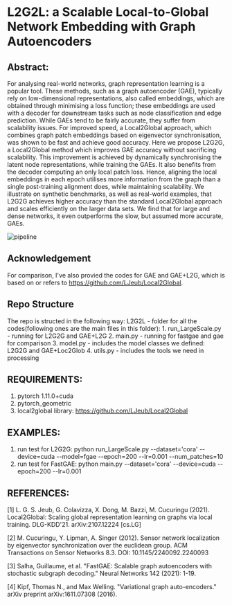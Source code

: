 # L2G2L: a Scalable Local-to-Global Network Embedding with Graph Autoencoders

## Abstract:
For analysing real-world networks, graph representation learning is a popular tool. These methods, such as a graph autoencoder (GAE), typically rely on low-dimensional representations, also called embeddings, which are obtained through minimising a loss function; these embeddings are used with a decoder for downstream tasks such as node classification and edge prediction. While GAEs tend to be fairly accurate, they suffer from scalability issues. For improved speed, a Local2Global approach, which combines graph patch embeddings based on eigenvector synchronisation, was shown to be fast and achieve good accuracy. Here we propose L2G2G, a Local2Global method which improves GAE accuracy without sacrificing scalability. This improvement is achieved by dynamically synchronising the latent node representations, while training the GAEs. It also benefits from the decoder computing an only local patch loss. Hence, aligning the local embeddings in each epoch utilises more information from the graph than a single post-training alignment does, while maintaining scalability. We illustrate on synthetic benchmarks, as well as real-world examples, that L2G2G achieves higher accuracy than the standard Local2Global approach and scales efficiently on the larger data sets. We find that for large and dense networks, it even outperforms the slow, but assumed more accurate, GAEs.

![pipeline](https://github.com/tonyauyeung/Local2GAE2Global/assets/79797853/e552b097-5195-41db-b234-96d41bc35a6d)


## Acknowledgement
For comparison, I've also provied the codes for GAE and GAE+L2G, which is based on or refers to https://github.com/LJeub/Local2Global.

## Repo Structure
The repo is structed in the following way:
  L2G2L - folder for all the codes(following ones are the main files in this folder):
    1. run_LargeScale.py - running for L2G2G and GAE+L2G
    2. main.py - running for fastgae and gae for comparison
    3. model.py - includes the model classes we defined: L2G2G and GAE+Loc2Glob
    4. utils.py - includes the tools we need in processing


## REQUIREMENTS:
  1. pytorch 1.11.0+cuda
  2. pytorch_geometric
  3. local2global library: https://github.com/LJeub/Local2Global


## EXAMPLES:
  1. run test for L2G2G:
         python run_LargeScale.py --dataset='cora' --device=cuda --model=fgae --epoch=200 --lr=0.001 --num_patches=10
  2. run test for FastGAE:
         python main.py --dataset='cora' --device=cuda --epoch=200 --lr=0.001


## REFERENCES:

[1] L. G. S. Jeub, G. Colavizza, X. Dong, M. Bazzi, M. Cucuringu (2021). Local2Global: Scaling global representation learning on graphs via local training. DLG-KDD'21.   arXiv:2107.12224 [cs.LG]

[2] M. Cucuringu, Y. Lipman, A. Singer (2012). Sensor network localization by eigenvector synchronization over the euclidean group. ACM Transactions on Sensor Networks 8.3. DOI: 10.1145/2240092.2240093

[3] Salha, Guillaume, et al. "FastGAE: Scalable graph autoencoders with stochastic subgraph decoding." Neural Networks 142 (2021): 1-19.

[4] Kipf, Thomas N., and Max Welling. "Variational graph auto-encoders." arXiv preprint arXiv:1611.07308 (2016).
